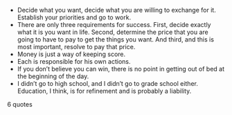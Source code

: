  - Decide what you want, decide what you are willing to exchange for it. Establish your priorities and go to work.
 - There are only three requirements for success. First, decide exactly what it is you want in life. Second, determine the price that you are going to have to pay to get the things you want. And third, and this is most important, resolve to pay that price.
 - Money is just a way of keeping score.
 - Each is responsible for his own actions.
 - If you don’t believe you can win, there is no point in getting out of bed at the beginning of the day.
 - I didn’t go to high school, and I didn’t go to grade school either. Education, I think, is for refinement and is probably a liability.

6 quotes